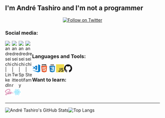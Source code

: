 ## I'm André Tashiro and I'm not a programmer

<p align="center">
    <a href="https://twitter.com/intent/follow?screen_name=andre_seichi" alt="Follow on Twitter">
        <img alt="Follow on Twitter" src="https://img.shields.io/twitter/follow/andre_seichi?color=%231DA1F2&logo=twitter&style=plastic" />
    </a>
</p>

### Social media:

[<img align="left" alt="andreseichi | LinkedIn" width="22px" src="https://cdn.jsdelivr.net/npm/simple-icons@v3/icons/linkedin.svg" />][linkedin]
[<img align="left" alt="andreseichi | Twitter" width="22px" src="https://cdn.jsdelivr.net/npm/simple-icons@v3/icons/twitter.svg" />][twitter]
[<img align="left" alt="andreseichi | Spotify" width="22px" src="https://cdn.jsdelivr.net/npm/simple-icons@v3/icons/spotify.svg" />][spotify]
[<img align="left" alt="andreseichi | Steam" width="22px" src="https://cdn.jsdelivr.net/npm/simple-icons@v3/icons/steam.svg" />][steam]

<br />

### Languages and Tools:

<code><img align="left" alt="Visual Studio Code" width="26px" src="https://raw.githubusercontent.com/github/explore/80688e429a7d4ef2fca1e82350fe8e3517d3494d/topics/visual-studio-code/visual-studio-code.png" /></code>
<code><img align="left" alt="HTML5" width="26px" src="https://raw.githubusercontent.com/github/explore/80688e429a7d4ef2fca1e82350fe8e3517d3494d/topics/html/html.png" /></code>
<code><img align="left" alt="CSS3" width="26px" src="https://raw.githubusercontent.com/github/explore/80688e429a7d4ef2fca1e82350fe8e3517d3494d/topics/css/css.png" /></code>
<code><img align="left" alt="JavaScript" width="26px" src="https://raw.githubusercontent.com/github/explore/80688e429a7d4ef2fca1e82350fe8e3517d3494d/topics/javascript/javascript.png" /></code>
<code><img align="left" alt="GitHub" width="26px" src="https://raw.githubusercontent.com/github/explore/78df643247d429f6cc873026c0622819ad797942/topics/github/github.png" /></code>

<br />

### Want to learn:

<img align="left" alt="Sass" width="26px" src="https://raw.githubusercontent.com/github/explore/80688e429a7d4ef2fca1e82350fe8e3517d3494d/topics/sass/sass.png" />
<img align="left" alt="React" width="26px" src="https://raw.githubusercontent.com/github/explore/80688e429a7d4ef2fca1e82350fe8e3517d3494d/topics/react/react.png" />

<br />
<br />

---

<img align="left" alt="André Tashiro's GitHub Stats" src="https://github-readme-stats.andreseichi.vercel.app//api?username=andreseichi&show_icons=true&hide_border=true&hide=stars&count_private=true" />

![Top Langs](https://github-readme-stats.andreseichi.vercel.app/api/top-langs/?username=andreseichi&langs_count=6&layout=compact)

[linkedin]: https://linkedin.com/in/andreseichi
[twitter]: https://twitter.com/andre_seichi
[spotify]: https://open.spotify.com/user/andre_seichi
[steam]: https://steamcommunity.com/id/andre_seichi/
